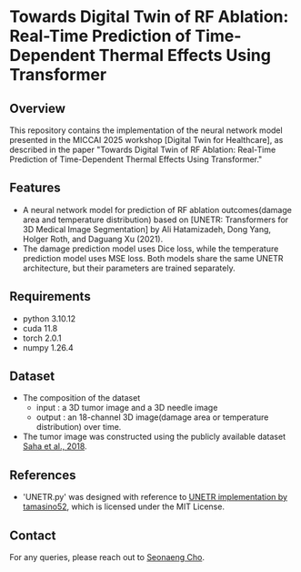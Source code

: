 # Towards Digital Twin of RF Ablation: Real-Time Prediction of Time-Dependent Thermal Effects Using Transformer

## Overview
This repository contains the implementation of the neural network model presented in the MICCAI 2025 workshop [Digital Twin for Healthcare], as described in the paper "Towards Digital Twin of RF Ablation: Real-Time Prediction of Time-Dependent Thermal Effects Using Transformer."

## Features
- A neural network model for prediction of RF ablation outcomes(damage area and temperature distribution) based on [UNETR: Transformers for 3D Medical Image Segmentation] by Ali Hatamizadeh, Dong Yang, Holger Roth, and Daguang Xu (2021).
- The damage prediction model uses Dice loss, while the temperature prediction model uses MSE loss. Both models share the same UNETR architecture, but their parameters are trained separately.

## Requirements
- python 3.10.12
- cuda 11.8
- torch 2.0.1
- numpy 1.26.4

## Dataset
- The composition of the dataset
    - input : a 3D tumor image and a 3D needle image
    - output : an 18-channel 3D image(damage area or temperature distribution) over time.
-  The tumor image was constructed using the publicly available dataset [Saha et al., 2018](https://www.nature.com/articles/s41416-018-0185-8).

## References
- 'UNETR.py' was designed with reference to [UNETR implementation by tamasino52](https://github.com/tamasino52/UNETR), which is licensed under the MIT License.

## Contact
For any queries, please reach out to [Seonaeng Cho](seonaeng@yonsei.ac.kr).
